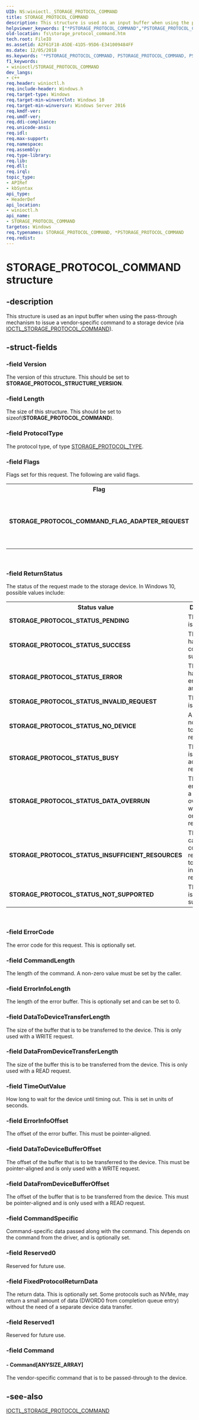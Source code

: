 ```yaml
---
UID: NS:winioctl._STORAGE_PROTOCOL_COMMAND
title: STORAGE_PROTOCOL_COMMAND
description: This structure is used as an input buffer when using the pass-through mechanism to issue a vendor-specific command to a storage device (via IOCTL_STORAGE_PROTOCOL_COMMAND).helpviewer_keywords: ["*PSTORAGE_PROTOCOL_COMMAND","PSTORAGE_PROTOCOL_COMMAND","PSTORAGE_PROTOCOL_COMMAND structure pointer [Files]","STORAGE_PROTOCOL_COMMAND","STORAGE_PROTOCOL_COMMAND structure [Files]","fs.storage_protocol_command","winioctl/PSTORAGE_PROTOCOL_COMMAND","winioctl/STORAGE_PROTOCOL_COMMAND"]
old-location: fs\storage_protocol_command.htm
tech.root: FileIO
ms.assetid: A2F61F18-A5DE-41D5-95D6-E341009484FF
ms.date: 12/05/2018
ms.keywords: '*PSTORAGE_PROTOCOL_COMMAND, PSTORAGE_PROTOCOL_COMMAND, PSTORAGE_PROTOCOL_COMMAND structure pointer [Files], STORAGE_PROTOCOL_COMMAND, STORAGE_PROTOCOL_COMMAND structure [Files], fs.storage_protocol_command, winioctl/PSTORAGE_PROTOCOL_COMMAND, winioctl/STORAGE_PROTOCOL_COMMAND'
f1_keywords:
- winioctl/STORAGE_PROTOCOL_COMMAND
dev_langs:
- c++
req.header: winioctl.h
req.include-header: Windows.h
req.target-type: Windows
req.target-min-winverclnt: Windows 10
req.target-min-winversvr: Windows Server 2016
req.kmdf-ver: 
req.umdf-ver: 
req.ddi-compliance: 
req.unicode-ansi: 
req.idl: 
req.max-support: 
req.namespace: 
req.assembly: 
req.type-library: 
req.lib: 
req.dll: 
req.irql: 
topic_type:
- APIRef
- kbSyntax
api_type:
- HeaderDef
api_location:
- winioctl.h
api_name:
- STORAGE_PROTOCOL_COMMAND
targetos: Windows
req.typenames: STORAGE_PROTOCOL_COMMAND, *PSTORAGE_PROTOCOL_COMMAND
req.redist: 
---
```


# STORAGE_PROTOCOL_COMMAND structure


## -description


This structure is used as an input buffer when using the pass-through mechanism to issue  a vendor-specific command to a storage device (via <a href="https://docs.microsoft.com/windows/desktop/api/winioctl/ni-winioctl-ioctl_storage_protocol_command">IOCTL_STORAGE_PROTOCOL_COMMAND</a>).


## -struct-fields




### -field Version

The version of this structure. This should be set to <b>STORAGE_PROTOCOL_STRUCTURE_VERSION</b>.


### -field Length

The size of this structure. This should be set to sizeof(<b>STORAGE_PROTOCOL_COMMAND</b>).


### -field ProtocolType

The protocol type, of type <a href="https://docs.microsoft.com/windows/desktop/api/winioctl/ne-winioctl-storage_protocol_type">STORAGE_PROTOCOL_TYPE</a>.


### -field Flags

Flags set for this request. The following are valid flags.

<table>
<tr>
<th>Flag</th>
<th>Description</th>
</tr>
<tr>
<td><b>STORAGE_PROTOCOL_COMMAND_FLAG_ADAPTER_REQUEST</b></td>
<td>This flag indicates the request to target an adapter instead of device.</td>
</tr>
</table>
 


### -field ReturnStatus

The status of the request made to the storage device. In Windows 10, possible values include: 

<table>
<tr>
<th>Status value</th>
<th>Description</th>
</tr>
<tr>
<td><b>STORAGE_PROTOCOL_STATUS_PENDING</b></td>
<td>The request is pending.</td>
</tr>
<tr>
<td><b>STORAGE_PROTOCOL_STATUS_SUCCESS</b></td>
<td>The request has completed successfully.</td>
</tr>
<tr>
<td><b>STORAGE_PROTOCOL_STATUS_ERROR</b></td>
<td>The request has encountered an error.</td>
</tr>
<tr>
<td><b>STORAGE_PROTOCOL_STATUS_INVALID_REQUEST</b></td>
<td>The request is not valid.</td>
</tr>
<tr>
<td><b>STORAGE_PROTOCOL_STATUS_NO_DEVICE</b></td>
<td>A device is not available to make a request to.</td>
</tr>
<tr>
<td><b>STORAGE_PROTOCOL_STATUS_BUSY</b></td>
<td>The device is busy acting on the request.</td>
</tr>
<tr>
<td><b>STORAGE_PROTOCOL_STATUS_DATA_OVERRUN</b></td>
<td>The device encountered a data overrun while acting on the request.</td>
</tr>
<tr>
<td><b>STORAGE_PROTOCOL_STATUS_INSUFFICIENT_RESOURCES</b></td>
<td>The device cannot complete the request due to insufficient resources.</td>
</tr>
<tr>
<td><b>STORAGE_PROTOCOL_STATUS_NOT_SUPPORTED</b></td>
<td>The request is not supported.</td>
</tr>
</table>
 


### -field ErrorCode

The error code for this request. This is optionally set.


### -field CommandLength

The length of the command. A non-zero value must be set by the caller.


### -field ErrorInfoLength

The length of the error buffer. This is optionally set and can be set to 0.


### -field DataToDeviceTransferLength

The size of the buffer that is to be transferred to the device. This is only used with a WRITE request.


### -field DataFromDeviceTransferLength

The size of the buffer this is to be transferred from the device. This is only used with a READ request.


### -field TimeOutValue

How long to wait for the device until timing out. This is set in units of seconds.


### -field ErrorInfoOffset

The offset of the error buffer. This must be pointer-aligned.


### -field DataToDeviceBufferOffset

The offset of the buffer that is to be transferred to the device. This must be pointer-aligned and is only used with a WRITE request.


### -field DataFromDeviceBufferOffset

The offset of the buffer that is to be transferred from the device. This must be pointer-aligned and is only used with a READ request.


### -field CommandSpecific

Command-specific data passed along with the command. This depends on the command from the driver, and is optionally set.


### -field Reserved0

Reserved for future use.


### -field FixedProtocolReturnData

The return data. This is optionally set. Some protocols such as NVMe, may return a small amount of data (DWORD0 from completion queue entry) without the need of a separate device data transfer.


### -field Reserved1

Reserved for future use.


### -field Command

 




#### - Command[ANYSIZE_ARRAY]

The vendor-specific command that is to be passed-through to the device. 


## -see-also




<a href="https://docs.microsoft.com/windows/desktop/api/winioctl/ni-winioctl-ioctl_storage_protocol_command">IOCTL_STORAGE_PROTOCOL_COMMAND</a>
 

 

